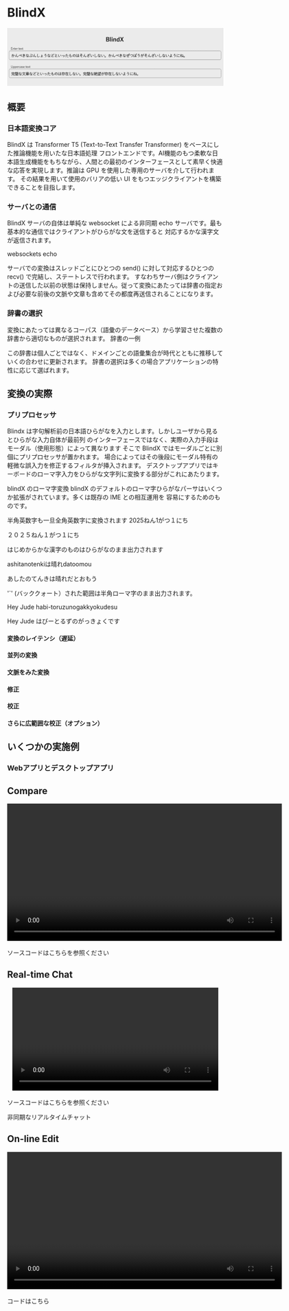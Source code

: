 # BlindX

<p align="center">
    <img src="./screenshots/title0.jpg" width="640">
</p>

## 概要

### 日本語変換コア

BlindX は Transformer T5 (Text-to-Text Transfer Transformer) をベースにした推論機能を用いたな日本語処理
フロントエンドです。AI機能のもつ柔軟な日本語生成機能をもちながら、人間との最初のインターフェースとして素早く快適な応答を実現します。推論は GPU を使用した専用のサーバを介して行われます。
その結果を用いて使用のバリアの低い UI をもつエッジクライアントを構築できることを目指します。

### サーバとの通信

BlindX サーバの自体は単純な websocket による非同期 echo サーバです。最も基本的な通信ではクライアントがひらがな文を送信すると
対応するかな漢字文が返信されます。

websockets echo

サーバでの変換はスレッドごとにひとつの send() に対して対応するひとつの recv() で完結し、ステートレスで行われます。
すなわちサーバ側はクライアントの送信した以前の状態は保持しません。従って変換にあたっては辞書の指定および必要な前後の文脈や文章も含めてその都度再送信されることになります。


### 辞書の選択

変換にあたっては異なるコーパス（語彙のデータベース）から学習させた複数の辞書から適切なものが選択されます。
辞書の一例

この辞書は個人ごとではなく、ドメインごとの語彙集合が時代とともに推移していくの合わせに更新されます。
辞書の選択は多くの場合アプリケーションの特性に応じて選ばれます。

## 変換の実際

### プリプロセッサ

Blindx は字句解析前の日本語ひらがなを入力とします。しかしユーザから見るとひらがな入力自体が最前列
のインターフェースではなく、実際の入力手段はモーダル（使用形態）によって異なります
そこで BlindX ではモーダルごとに別個にプリプロセッサが置かれます。
場合によってはその後段にモーダル特有の軽微な誤入力を修正するフィルタが挿入されます。
デスクトップアプリではキーボードのローマ字入力をひらがな文字列に変換する部分がこれにあたります。

blindX のローマ字変換
blindX のデフォルトのローマ字ひらがなパーサはいくつか拡張がされています。多くは既存の IME との相互運用を
容易にするためのものです。

半角英数字も一旦全角英数字に変換されます
2025ねん1がつ１にち

２０２５ねん１がつ１にち

はじめからかな漢字のものはひらがなのまま出力されます

ashitanotenkiは晴れdatoomou

あしたのてんきは晴れだとおもう

'`' (バッククォート）された範囲は半角ローマ字のまま出力されます。

Hey Jude habi-toruzunogakkyokudesu

Hey Jude はびーとるずのがっきょくです

#### 変換のレイテンシ（遅延）



#### 並列の変換

#### 文脈をみた変換

#### 修正

#### 校正

#### さらに広範囲な校正（オプション）


## いくつかの実施例


### Webアプリとデスクトップアプリ




## Compare

<p align="center">
   <video src="./screenshots/scompare2.mp4" controls="true" width="640"></video>
</p>

ソースコードはこちらを参照ください

## Real-time Chat

<p align="center">
   <video src="./screenshots/schat2.mp4" controls="true" width="480"></video>
</p>

ソースコードはこちらを参照ください

非同期なリアルタイムチャット


## On-line Edit

<p align="center">
   <video src="./screenshots/report4.mp4" controls="true" width="640"></video>
</p>

コードはこちら


